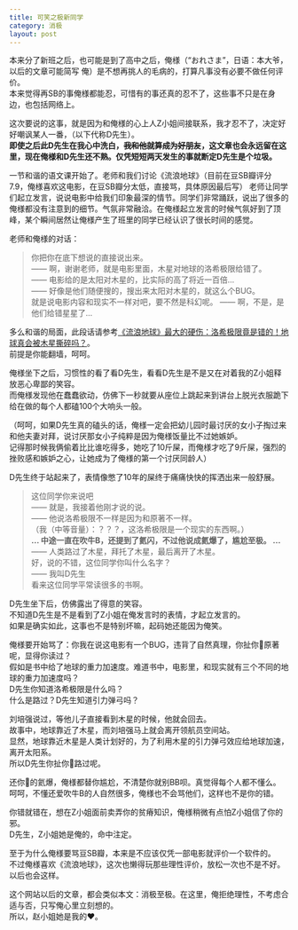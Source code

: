 ```yaml
---
title: 可笑之极新同学
category: 消极
layout: post
---
```


本来分了新班之后，也可能是到了高中之后，俺様（“おれさま”，日语：本大爷，以后的文章可能简写 俺）是不想再挑人的毛病的，打算凡事没有必要不做任何评价。  
本来觉得再SB的事俺様都能忍，可惜有的事还真的忍不了，这些事不只是在身边，也包括网络上。

这次要说的这事，就是因为和俺様的心上人Z小姐间接联系，我才忍不了，决定好好嘲讽某人一番，（以下代称D先生）。  
**即使之后此D先生在我心中洗白，~~我和他就算成为好朋友~~，这文章也会永远留在这里，现在俺様和D先生还不熟。仅凭短短两天发生的事就断定D先生是个垃圾。**

一节和谐的语文课开始了。老师和我们讨论《流浪地球》（目前在豆SB瓣评分7.9，俺様喜欢这电影，在豆SB瓣分太低，直接骂，具体原因最后写）
老师让同学们起立发言，说说电影中给我们印象最深的情节。同学们非常踊跃，说出了很多的俺様都没有注意到的细节。气氛非常融洽。在俺様起立发言的时候气氛好到了顶峰，某个瞬间居然让俺様产生了班里的同学已经认识了很长时间的感觉。

老师和俺様的对话：
> 你把你在底下想说的直接说出来。  
—— 啊，谢谢老师，就是电影里面，木星对地球的洛希极限给错了。  
—— 电影给的是太阳对木星的，比实际的高了将近一百倍...  
—— 好像是他们随便搜的，搜出来太阳对木星的，就这么个BUG。  
就是说电影内容和现实不一样对吧，要不然是科幻呢。
—— 啊，不是，是他们给错星星了...

多么和谐的局面，此段话请参考[《流浪地球》最大的硬伤：洛希极限竟是错的！地球真会被木星撕碎吗？](https://www.youtube.com/watch?v=2mg-9D5n9Bw)。  
前提是你能翻墙，呵呵。

俺様坐下之后，习惯性的看了看D先生，看看D先生是不是又在对着我的Z小姐释放恶心卑鄙的笑容。  
而俺様发现他在蠢蠢欲动，仿佛下一秒就要从座位上跳起来到讲台上脱光衣服跪下给在做的每个人都磕100个大响头一般。

（呵呵，如果D先生真的磕头的话，俺様一定会把幼儿园时最讨厌的女小子掏过来和他夫妻对拜，说讨厌那女小子纯粹是因为俺様饭量比不过她嫉妒。  
记得那时候我俩偷着比比谁吃得多，她吃了10斤屎，而俺様才吃了9斤屎，强烈的挫败感和嫉妒之心，让她成为了俺様的第一个讨厌同龄人）

D先生终于站起来了，表情像憋了10年的屎终于痛痛快快的挥洒出来一般舒展。
> 这位同学你来说吧  
—— 就是，我接着他刚才说的说。  
—— 他说洛希极限不一样是因为和原著不一样。  
（我（中等音量）：？？？，这洛希极限是一个现实的东西啊。）  
**... 中途一直在吹牛B，还提到了氦闪，不过他说成氦爆了，尴尬至极。 ...**  
—— 人类路过了木星，拜托了木星，最后离开了木星。  
好，说的不错，这位同学你叫什么名字？  
—— 我叫D先生  
看来这位同学平常读很多的书啊。

D先生坐下后，仿佛露出了得意的笑容。  
不知道D先生是不是看到了Z小姐在俺发言时的表情，才起立发言的。  
如果是确实如此，这事也不是特别坏嘛，起码她还能因为俺笑。

俺様要开始骂了：你我在说这电影有一个BUG，违背了自然真理，你扯你🐎原著呢，显得你读过？  
假如是书中给了地球的重力加速度。难道书中，电影里，和现实就有三个不同的地球的重力加速度吗？  
D先生你知道洛希极限是什么吗？  
什么是路过？D先生知道引力弹弓吗？

刘培强说过，等他儿子直接看到木星的时候，他就会回去。  
故事中，地球靠近了木星，而刘培强马上就会离开领航员空间站。  
显然，地球靠近木星是人类计划好的，为了利用木星的引力弹弓效应给地球加速，离开太阳系。  
所以D先生你扯你🐎路过呢。

还你🐎的氦爆，俺様都替你尴尬，不清楚你就别BB呗。真觉得每个人都不懂么。  
呵呵，不懂还爱吹牛B的人自然很多，俺様也不会骂他们，这样也不是你的错。

你错就错在，想在Z小姐面前卖弄你的贫瘠知识，俺様稍微有点怕Z小姐信了你的邪。  
D先生，Z小姐她是俺的，命中注定。

至于为什么俺様要骂豆SB瓣，本来是不应该仅凭一部电影就评价一个软件的。  
不过俺様喜欢《流浪地球》，这次也懒得玩那些理性评价，放松一次也不是不好。以后也会这样。

这个网站以后的文章，都会类似本文：消极至极。在这里，俺拒绝理性，不考虑合适与否，只写俺心里立刻想的。  
所以，赵小姐她是我的♥。







